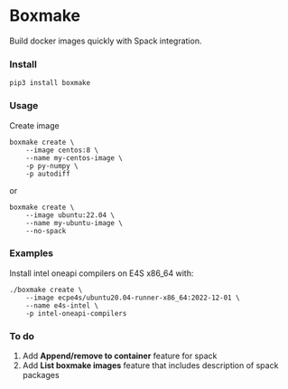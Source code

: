 # Boxmake

Build docker images quickly with Spack integration.

### Install
```
pip3 install boxmake
```

### Usage

Create image

```
boxmake create \
	--image centos:8 \
	--name my-centos-image \
	-p py-numpy \
	-p autodiff
```
or
```
boxmake create \
	--image ubuntu:22.04 \
	--name my-ubuntu-image \
	--no-spack
```

### Examples

Install intel oneapi compilers on E4S x86_64 with:
```
./boxmake create \
	--image ecpe4s/ubuntu20.04-runner-x86_64:2022-12-01 \
	--name e4s-intel \
	-p intel-oneapi-compilers
```

### To do

1. Add **Append/remove to container** feature for spack
2. Add **List boxmake images** feature that includes description of spack packages
